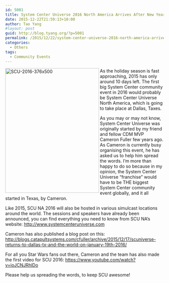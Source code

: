 ```yaml
---
id: 5001
title: System Center Universe 2016 North America Arrives After New Year
date: 2015-12-22T21:59:13+10:00
author: Tao Yang
#layout: post
guid: http://blog.tyang.org/?p=5001
permalink: /2015/12/22/system-center-universe-2016-north-america-arrives-after-new-year/
categories:
  - Others
tags:
  - Community Events
---
```

<a href="http://blog.tyang.org/wp-content/uploads/2015/12/SCU-2016-376x500.png"><img style="background-image: none; float: left; padding-top: 0px; padding-left: 0px; display: inline; padding-right: 0px; border: 0px;" title="SCU-2016-376x500" src="http://blog.tyang.org/wp-content/uploads/2015/12/SCU-2016-376x500_thumb.png" alt="SCU-2016-376x500" width="298" height="396" align="left" border="0" /></a>

As the holiday season is fast approaching, 2015 has only around 10 days left. The first big System Center community event in 2016 would probably be System Center Universe North America, which is going to take place at Dallas, Taxes.

As you may or may not know, System Center Universe was originally started by my friend and fellow CDM MVP Cameron Fuller few years ago. As Cameron is currently busy organising this event, he has asked us to help him spread the words. I’m more than happy to do so because in my opinion, the System Center Universe “franchise” would have to be THE biggest System Center community event globally, and it all started in Texas, by Cameron.

Like 2015, SCU NA 2016 will also be hosted in various simulcast locations around the world. The sessions and speakers have already been announced, you can find everything you need to know from SCU NA’s website: <a title="http://www.systemcenteruniverse.com" href="http://www.systemcenteruniverse.com">http://www.systemcenteruniverse.com</a>

Cameron has also published a blog post on this: <a title="http://blogs.catapultsystems.com/cfuller/archive/2015/12/17/scuniverse-returns-to-dallas-tx-and-the-world-on-january-19th-2016/" href="http://blogs.catapultsystems.com/cfuller/archive/2015/12/17/scuniverse-returns-to-dallas-tx-and-the-world-on-january-19th-2016/">http://blogs.catapultsystems.com/cfuller/archive/2015/12/17/scuniverse-returns-to-dallas-tx-and-the-world-on-january-19th-2016/</a>

For all you Star Wars fans out there, Cameron and the team has also made the first video for SCU 2016: <a title="https://www.youtube.com/watch?v=ioJCNJRhlDo" href="https://www.youtube.com/watch?v=ioJCNJRhlDo">https://www.youtube.com/watch?v=ioJCNJRhlDo</a>

Please help us spreading the words, to keep SCU awesome!